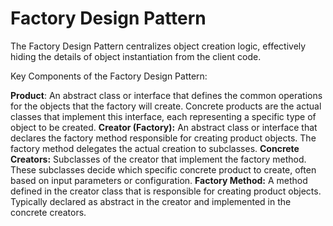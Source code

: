 # Factory Design Pattern
The Factory Design Pattern centralizes object creation logic, effectively hiding the details of object instantiation from the client code.

Key Components of the Factory Design Pattern:

**Product**:
An abstract class or interface that defines the common operations for the objects that the factory will create.
Concrete products are the actual classes that implement this interface, each representing a specific type of object to be created.
**Creator (Factory):**
An abstract class or interface that declares the factory method responsible for creating product objects.
The factory method delegates the actual creation to subclasses.
**Concrete Creators:**
Subclasses of the creator that implement the factory method.
These subclasses decide which specific concrete product to create, often based on input parameters or configuration.
**Factory Method:**
A method defined in the creator class that is responsible for creating product objects.
Typically declared as abstract in the creator and implemented in the concrete creators.